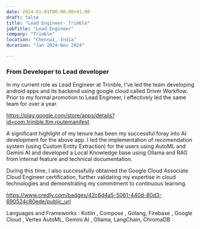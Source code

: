 ```yaml
---
date: 2024-01-01T00:00:00+01:00
draft: false
title: "Lead Engineer- Trimble"
jobTitle: "Lead Engineer"
company: "Trimble"
location: "Chennai, India"
duration: "Jan 2024-Nov 2024"

---
```

### From Developer to Lead developer

In my current role as Lead Engineer at Trimble, I've led the team developing android apps and its backend using google cloud called Driver Workflow. Prior to my formal promotion to Lead Engineer, I effectively led the same team for over a year. 

https://play.google.com/store/apps/details?id=com.trimble.ttm.routemanifest

A significant highlight of my tenure has been my successful foray into AI development for the above app. I led the implementation of recomendation system (using Custom Entity Extraction) for the users using AutoML and Gemini AI and developed a Local Knowledge base using Ollama and RAG from internal feature and technical documentation.

During this time, I also successfully obtained the Google Cloud Associate Cloud Engineer certification, further validating my expertise in cloud technologies and demonstrating my commitment to continuous learning.

https://www.credly.com/badges/42c6d4a5-5061-440d-80d3-690524c80ede/public_url

Languages and Frameworks : Kotlin , Compose , Golang, Firebase , Google Cloud , Vertex AutoML, Gemini AI , Ollama, LangChain, ChromaDB